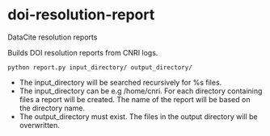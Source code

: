 doi-resolution-report
=====================

DataCite resolution reports

Builds DOI resolution reports from CNRI logs.

`python report.py input_directory/ output_directory/`

- The input_directory will be searched recursively for %s files.
- The input_directory can be e.g /home/cnri. For each directory containing files a report will be created. The name of the report will be based on the directory name.
- The output_directory must exist. The files in the output directory will be overwritten.
